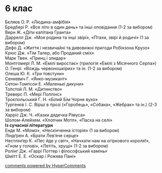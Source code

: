 <div id="hypercomments_widget" class="js-hypercomments-widget invisible"></div>

# 6 клас

Бєляєв О. Р. «Людина-амфібія»<br>
Бредбері Р. «Все літо в один день» та інші оповідання (1-2 за вибором) <br>
Верн Ж. «Діти капітана Гранта»<br>
Даррелл Дж. «Моя родина та інші звірі», «Птахи, звірі й родичі» (1 за вибором)<br>
Дефо Д. «Життя і незвичайні та дивовижні пригоди Робінзона Крузо»<br>
Крюс Дж. «Тім Талер, або Проданий сміх»<br>
Марк Твен. «Принц і злидар»<br>
Монтгомері Л. М. «Емілі виростає» (трилогія «Емілі з Місячного Серпа»)<br>
О. Генрі. «Вождь червоношкірих» та ін. (1-2 за вибором)<br>
Олеша Ю. К. «Три товстуни»<br>
Сенкевич Г. «Янко-музикант»<br>
Сетон-Томпсон Е. «Маленькі дикуни»<br>
Толстой Л. М. «Дитинство» <br>
Треверс П. «Мері Поппінс»<br>
Троєпольський Г. Н. «Білий Бім Чорне вухо»<br>
Тургенєв І. С. Вірші в прозі («Горобець», «Собака», «Жебрак» та ін.) (2-3 за вибором) <br>
Харріс Дж. Ч. «Казки дядечка Рімуса»<br>
Шолом-Алейхем. «Хлопчик Мотл», «Пасха на селі» <br>
<b>Із сучасної літератури </b><br>
Енде М. «Момо», «Нескінченна історія» (1 за вибором)<br>
Ліндґрен А. «Брати Лев’яче серце»<br>
Нестлінґер К. «Пес йде у світ», «Начхати нам на огіркового короля!», «Гном у голові»,  «Летіть, хрущі» (1-2 за вибором)<br>
Ролінґ Дж. «Гаррі Поттер і філософський камінь»<br>
Шмітт Е. Е. «Оскар і Рожева Пані»


<div class="js-hypercomments-container">
<a href="http://hypercomments.com" class="hc-link" title="comments widget">comments powered by HyperComments</a>
</div>